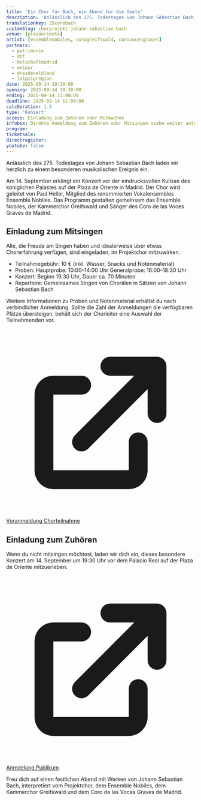 ```yaml
---
title: 'Ein Chor für Bach, ein Abend für die Seele'
description: 'Anlässlich des 275. Todestages von Johann Sebastian Bach laden wir herzlich zu einem besonderen musikalischen Ereignis ein.'
translationKey: 25corobach
customSlug: chorprojekt-johann-sebastian-bach
venue: [plazaoriente]
artist: [ensemblenobiles, corogreifswald, corovocesgraves]
partners:
  - patrimonio
  - dzt
  - botschaftmadrid
  - weimar
  - dresdenelbland
  - leipzigregion
date: 2025-09-14 19:30:00
opening: 2025-09-14 18:30:00
ending: 2025-09-14 21:00:00
deadline: 2025-09-14 11:00:00
calcDuration: 1.5
type: 'Konzert'
access: Einladung zum Zuhören oder Mitmachen
infobox: Direkte Anmeldung zum Zuhören oder Mitsingen siehe weiter unten.
program:
ticketsale:
directregister:
youtube: false
---
```


Anlässlich des 275. Todestages von Johann Sebastian Bach laden wir herzlich zu einem besonderen musikalischen Ereignis ein.

Am 14. September erklingt ein Konzert vor der eindrucksvollen Kulisse des königlichen Palastes auf der Plaza de Oriente in Madrid. Der Chor wird geleitet von Paul Heller, Mitglied des renommierten Vokalensembles Ensemble Nobiles. Das Programm gestalten gemeinsam das Ensemble Nobiles, der Kammerchor Greifswald und Sänger des Coro de las Voces Graves de Madrid.

## Einladung zum Mitsingen

Alle, die Freude am Singen haben und idealerweise über etwas Chorerfahrung verfügen, sind eingeladen, im Projektchor mitzuwirken.

- Teilnahmegebühr: 10 € (inkl. Wasser, Snacks und Notenmaterial)
- Proben:
  Hauptprobe: 10:00–14:00 Uhr
  Generalprobe: 16:00–18:30 Uhr
- Konzert: Beginn 19:30 Uhr, Dauer ca. 70 Minuten
- Repertoire: Gemeinsames Singen von Chorälen in Sätzen von Johann Sebastian Bach

Weitere Informationen zu Proben und Notenmaterial erhältst du nach verbindlicher Anmeldung. Sollte die Zahl der Anmeldungen die verfügbaren Plätze übersteigen, behält sich der Chorleiter eine Auswahl der Teilnehmenden vor.

<a href="https://Coro_participativo.eventbrite.es" class="mt-3 inline-flex items-center justify-center px-3 py-2 border border-transparent text-sm no-underline font-semibold rounded-md bg-red-600 text-white buttonhover hover:text-white" target="\_blank" rel="noopener noreferrer"> <svg xmlns="http://www.w3.org/2000/svg" class="h-4 w-4 text-white mr-2" viewBox="0 0 20 20" fill="currentColor"><path d="M11 3a1 1 0 100 2h2.586l-6.293 6.293a1 1 0 101.414 1.414L15 6.414V9a1 1 0 102 0V4a1 1 0 00-1-1h-5z" /><path d="M5 5a2 2 0 00-2 2v8a2 2 0 002 2h8a2 2 0 002-2v-3a1 1 0 10-2 0v3H5V7h3a1 1 0 000-2H5z" /></svg> Voranmeldung Chorteilnahme</a>

## Einladung zum Zuhören

Wenn du nicht mitsingen möchtest, laden wir dich ein, dieses besondere Konzert am 14. September um 19:30 Uhr vor dem Palacio Real auf der Plaza de Oriente mitzuerleben:

<a href="https://concierto_homenaje_bach.eventbrite.es/" class="mt-3 inline-flex items-center justify-center px-3 py-2 border border-transparent text-sm no-underline font-semibold rounded-md bg-red-600 text-white buttonhover hover:text-white" target="\_blank" rel="noopener noreferrer"> <svg xmlns="http://www.w3.org/2000/svg" class="h-4 w-4 text-white mr-2" viewBox="0 0 20 20" fill="currentColor"><path d="M11 3a1 1 0 100 2h2.586l-6.293 6.293a1 1 0 101.414 1.414L15 6.414V9a1 1 0 102 0V4a1 1 0 00-1-1h-5z" /><path d="M5 5a2 2 0 00-2 2v8a2 2 0 002 2h8a2 2 0 002-2v-3a1 1 0 10-2 0v3H5V7h3a1 1 0 000-2H5z" /></svg> Anmdelung Publikum</a>

Freu dich auf einen festlichen Abend mit Werken von Johann Sebastian Bach, interpretiert vom Projektchor, dem Ensemble Nobiles, dem Kammerchor Greifswald und dem Coro de las Voces Graves de Madrid.
